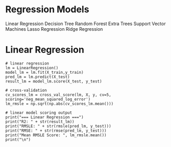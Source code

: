 # Regression Models

Linear Regression
Decision Tree
Random Forest
Extra Trees
Support Vector Machines
Lasso Regression
Ridge Regression

# Linear Regression


```
# linear regression
lm = LinearRegression()
model_lm = lm.fit(X_train,y_train)
pred_lm = lm.predict(X_test)
result_lm = model_lm.score(X_test, y_test)

# cross-validation
cv_scores_lm = cross_val_score(lm, X, y, cv=5, scoring='neg_mean_squared_log_error')
lm_rmsle = np.sqrt(np.abs(cv_scores_lm.mean()))

# linear model scoring output
print("=== Linear Regression ===")
print("R2: " + str(result_lm))
print("RMSLE: " + str(rmsle(pred_lm, y_test)))
print("RMSE: " + str(rmse(pred_lm, y_test)))
print("Mean RMSLE Score: ", lm_rmsle.mean())
print("\n")
```
